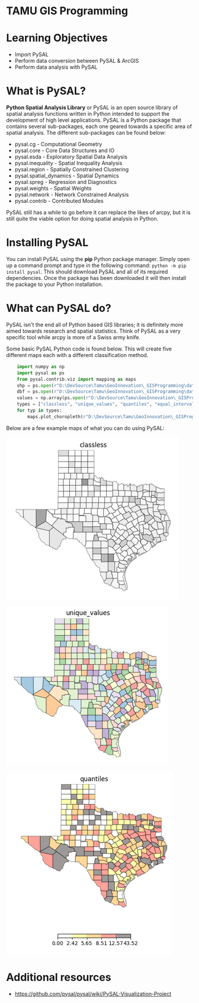 # TAMU GIS Programming
# Learning Objectives
- Import PySAL
- Perform data conversion between PySAL & ArcGIS
- Perform data analysis with PySAL
# What is PySAL?
**Python Spatial Analysis Library** or PySAL is an open source library of spatial analysis functions written in Python intended to support the development of high level applications. PySAL is a Python package that contains several sub-packages, each one geared towards a specific area of spatial analysis. The different sub-packages can be found below:
>
- pysal.cg - Computational Geometry
- pysal.core - Core Data Structures and IO
- pysal.esda - Exploratory Spatial Data Analysis
- pysal.inequality - Spatial Inequality Analysis
- pysal.region - Spatially Constrained Clustering
- pysal.spatial_dynamics - Spatial Dynamics
- pysal.spreg - Regression and Diagnostics
- pysal.weights - Spatial Weights
- pysal.network - Network Constrained Analysis
- pysal.contrib - Contributed Modules
>
PySAL still has a while to go before it can replace the likes of arcpy, but it is still quite the viable option for doing spatial analysis in Python.
>
# Installing PySAL
You can install PySAL using the **pip** Python package manager. Simply open up a command prompt and type in the following command: `python -m pip install pysal`. This should download PySAL and all of its required dependencies. Once the package has been downloaded it will then install the package to your Python installation.
>
# What can PySAL do?
PySAL isn't the end all of Python based GIS libraries; it is definitely more aimed towards research and spatial statistics. Think of PySAL as a very specific tool while arcpy is more of a Swiss army knife.
>
Some basic PySAL Python code is found below. This will create five different maps each with a different classification method.
>
```python
    import numpy as np
    import pysal as ps
    from pysal.contrib.viz import mapping as maps
    shp = ps.open(r"D:\DevSource\Tamu\GeoInnovation\_GISProgramming\data\modules\30\texas.shp")
    dbf = ps.open(r"D:\DevSource\Tamu\GeoInnovation\_GISProgramming\data\modules\30\texas.dbf")
    values = np.array(ps.open(r"D:\DevSource\Tamu\GeoInnovation\_GISProgramming\data\modules\30\texas.dbf").by_col("HR90"))
    types = ["classless", "unique_values", "quantiles", "equal_interval","fisher_jenks"]
    for typ in types:
        maps.plot_choropleth(r"D:\DevSource\Tamu\GeoInnovation\_GISProgramming\data\modules\30\texas.shp",values,typ,title=typ)
```
>
Below are a few example maps of what you can do using PySAL:
>
![Classless](../images/modules/30/classless.png)
>
![Unique](../images/modules/30/unique.png)
>
![Quantiles](../images/modules/30/quantiles.png)
>


# Additional resources
- https://github.com/pysal/pysal/wiki/PySAL-Visualization-Project